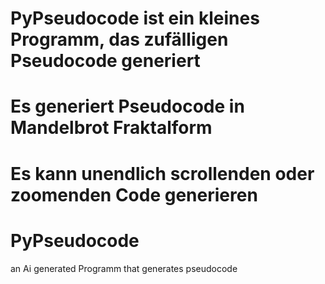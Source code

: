# PyPseudocode ist ein kleines Programm, das zufälligen Pseudocode generiert
# Es generiert Pseudocode in Mandelbrot Fraktalform
# Es kann unendlich scrollenden oder zoomenden Code generieren

# PyPseudocode
an Ai generated Programm that generates pseudocode
